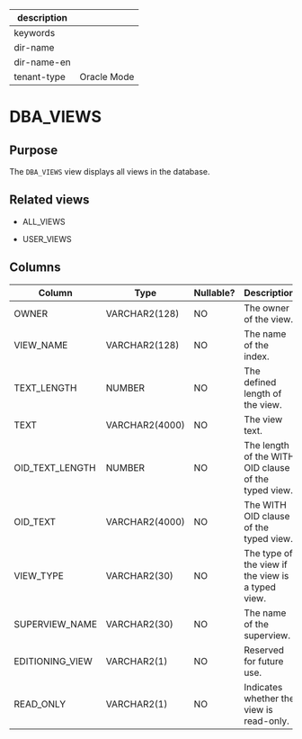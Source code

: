 | description ||
|---|---|
| keywords ||
| dir-name ||
| dir-name-en ||
| tenant-type | Oracle Mode |

# DBA_VIEWS

## Purpose

The `DBA_VIEWS` view displays all views in the database.

## Related views

* ALL_VIEWS

* USER_VIEWS

## Columns

| **Column** | **Type** | **Nullable?** | **Description** |
|-----------------|----------------|----------------|-----------------------|
| OWNER | VARCHAR2(128) | NO | The owner of the view. |
| VIEW_NAME | VARCHAR2(128) | NO | The name of the index. |
| TEXT_LENGTH | NUMBER | NO | The defined length of the view. |
| TEXT | VARCHAR2(4000) | NO | The view text. |
| OID_TEXT_LENGTH | NUMBER | NO | The length of the WITH OID clause of the typed view. |
| OID_TEXT | VARCHAR2(4000) | NO | The WITH OID clause of the typed view. |
| VIEW_TYPE | VARCHAR2(30) | NO | The type of the view if the view is a typed view. |
| SUPERVIEW_NAME | VARCHAR2(30) | NO | The name of the superview. |
| EDITIONING_VIEW | VARCHAR2(1) | NO | Reserved for future use. |
| READ_ONLY | VARCHAR2(1) | NO | Indicates whether the view is read-only. |
